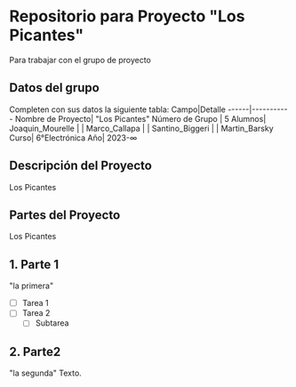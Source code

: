 # Repositorio para Proyecto "Los Picantes"
Para trabajar con el grupo de proyecto
## Datos del grupo
Completen con sus datos la siguiente tabla:
Campo|Detalle
------|-----------
Nombre de Proyecto| "Los Picantes"
Número de Grupo | 5
Alumnos| Joaquin_Mourelle
|  | Marco_Callapa
|  | Santino_Biggeri
|  | Martin_Barsky
Curso| 6°Electrónica
Año| 2023-∞

## Descripción del Proyecto
Los Picantes

## Partes del Proyecto
Los
Picantes

## 1. Parte 1
"la primera"
- [ ] Tarea 1
- [ ] Tarea 2
  - [ ] Subtarea

## 2. Parte2
"la segunda"
Texto.
